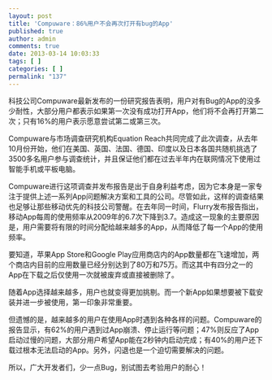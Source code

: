 ```yaml
---
layout: post
title: 'Compuware：86%用户不会再次打开有bug的App'
published: true
author: admin
comments: true
date: 2013-03-14 10:03:33
tags: [ ]
categories: [ ]
permalink: "137"
---
```

科技公司Compuware最新发布的一份研究报告表明，用户对有Bug的App的没多少耐性，大部分用户都表示如果第一次没有成功打开App，他们将不会再打开第二次；只有16%的用户表示愿意尝试第二或第三次。

Compuware与市场调查研究机构Equation Reach共同完成了此次调查，从去年10月份开始，他们在美国、英国、法国、德国、印度以及日本各国共随机挑选了3500多名用户参与调查统计，并且保证他们都在过去半年内在联网情况下使用过智能手机或平板电脑。



Compuware进行这项调查并发布报告是出于自身利益考虑，因为它本身是一家专注于提供上述一系列App问题解决方案和工具的公司。尽管如此，这样的调查结果也足够让那些移动优先的科技公司警醒。在去年同一时间，Flurry发布报告指出，移动App每周的使用频率从2009年的6.7次下降到3.7。造成这一现象的主要原因是，用户需要将有限的时间分配给越来越多的App，从而降低了每一个App的使用频率。

要知道，苹果App Store和Google Play应用商店内的App数量都在飞速增加，两个商店内目前的应用数量已经分别达到了80万和75万。而这其中有四分之一的App在下载之后仅使用一次就被废弃或直接被删除了。



随着App选择越来越多，用户也就变得更加挑剔。而一个新App如果想要被下载安装并进一步被使用，第一印象非常重要。

但遗憾的是，越来越多的用户在使用App时遇到各种各样的问题。Compuware的报告显示，有62%的用户遇到过App崩溃、停止运行等问题；47%则反应了App启动过慢的问题，大部分用户希望App能在2秒钟内启动完成；有40%的用户还下载过根本无法启动的App。另外，闪退也是一个迫切需要解决的问题。



所以，广大开发者们，少一点Bug，别试图去考验用户的耐心！